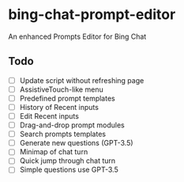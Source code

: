 # bing-chat-prompt-editor
An enhanced Prompts Editor for Bing Chat

## Todo
- [ ] Update script without refreshing page
- [ ] AssistiveTouch-like menu
- [ ] Predefined prompt templates
- [ ] History of Recent inputs
- [ ] Edit Recent inputs
- [ ] Drag-and-drop prompt modules
- [ ] Search prompts templates
- [ ] Generate new questions (GPT-3.5)
- [ ] Minimap of chat turn
- [ ] Quick jump through chat turn
- [ ] Simple questions use GPT-3.5